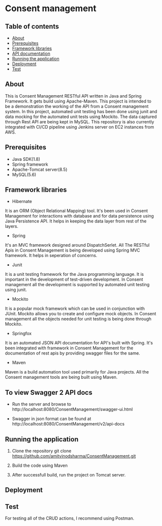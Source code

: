 # Consent management

## Table of contents
* [About](#About)
* [Prerequisites](#Prerequisites)
* [Framework libraries](#Framework)
* [API documentation](#To)
* [Running the application](#Running)
* [Deployment](#Deployment)
* [Test](#Test)

## About
This is Consent Management RESTful API written in Java and Spring Framework. It gets build using Apache-Maven. This project is intended to be a demonstration the working of the API from a Consent management system. In this project, automated unit testing has been done using junit and data mocking for the automated unit tests using Mockito. The data captured through Rest API are being kept in MySQL. This repository is also currently integrated with CI/CD pipeline using Jenkins server on EC2 instances from AWS. 


## Prerequisites
* Java SDK(1.8)
* Spring framework
* Apache-Tomcat server(8.5)
* MySQL(5.6)

## Framework libraries
* Hibernate

It is an ORM (Object Relational Mapping) tool. It's been used in Consent Management for interactions with database and for data persistence using Java Persistence API. It helps in keeping the data layer from rest of the layers.

* Spring

It's an MVC framework designed around DispatchSerlet. All The RESTful Apis in Consent Management is being developed using Spring MVC framework. It helps in seperation of concerns.

* Junit

It is a unit testing framework for the Java programming language. It is important in the development of test-driven development. In Consent management all the development is supported by automated unit testing using junit.

* Mockito

It is a popular mock framework which can be used in conjunction with JUnit. Mockito allows you to create and configure mock objects. In Consent management all the objects needed for unit testing is being done through Mockito.

* Springfox

It is an automated JSON API documentation for API's built with Spring. It's been integrated with framework in Consent Management for the documentation of rest apis by providing swagger files for the same. 

* Maven

Maven is a build automation tool used primarily for Java projects. All the Consent management tools are being built using Maven.

## To view Swagger 2 API docs

* Run the server and browse to http://localhost:8080/ConsentManagement/swagger-ui.html

* Swagger in json format can be found at http://localhost:8080/ConsentManagement/v2/api-docs

## Running the application

1. Clone the repository
git clone https://github.com/amitvinodsharma/ConsentManagement.git

2. Build the code using Maven

3. After successfull build, run the project on Tomcat server.


## Deployment


## Test

For testing all of the CRUD actions, I recommend using Postman.
